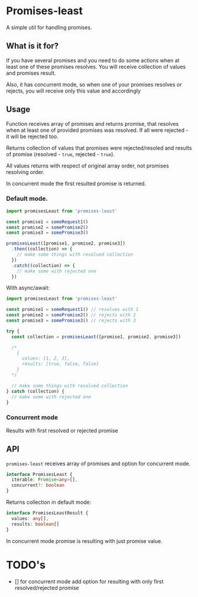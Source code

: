 # Promises-least

A simple util for handling promises.

## What is it for?

If you have several promises and you need to do some actions when at least one of these promises resolves. You will receive collection of values and promises result.

Also, it has concurrent mode, so when one of your promises resolves or rejects, you will receive only this value and accordingly 

## Usage

Function receives array of promises and returns promise, that resolves when at least one of provided promises was resolved. If all were rejected - it will be rejected too.

Returns collection of values that promises were rejected/resoled and results of promise (resolved - `true`, rejected - `true`).

All values returns with respect of original array order, not promises resolving order.

In concurrent mode the first resulted promise is returned.

### Default mode.

```js
import promisesLeast from 'promises-least'

const promise1 = someRequest1()
const promise2 = somePromise2()
const promise3 = somePromise3()

promisesLeast([promise1, promise2, promise3])
  .then((collection) => {
    // make some things with resolved collection
  })
  .catch((collection) => {
    // make some with rejected one
  })
```

With async/await:

```js
import promisesLeast from 'promises-least'

const promise1 = someRequest1() // resolves with 1
const promise2 = somePromise2() // rejects with 2
const promise3 = somePromise3() // rejects with 3

try {
  const collection = promisesLeast([promise1, promise2, promise3])

  /*
    {
      values: [1, 2, 3],
      results: [true, false, false]
    }
  */

  // make some things with resolved collection
} catch (collection) {
  // make some with rejected one
}
```

### Concurrent mode

Results with first resolved or rejected promise

## API

`promises-least` receives array of promises and option for concurrent mode.

```ts
interface PromisesLeast {
  iterable: Promise<any>[],
  concurrent?: boolean
}
```

Returns collection in default mode:

```ts
interface PromisesLeastResult {
  values: any[],
  results: boolean[]
}
```

In concurrent mode promise is resulting with just promise value.

# TODO's

- [] for concurrent mode add option for resulting with only first resolved/rejected promise
